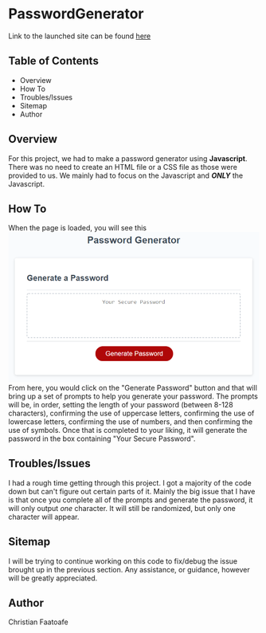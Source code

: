 # PasswordGenerator

Link to the launched site can be found [here](https://rubixcubed39.github.io/PasswordGenerator/)

## Table of Contents

* Overview
* How To
* Troubles/Issues
* Sitemap
* Author

## Overview

For this project, we had to make a password generator using **Javascript**. There was no need to create an HTML file or a CSS file as those were provided to us. We mainly had to focus on the Javascript and **_ONLY_** the Javascript.

## How To

When the page is loaded, you will see this
![Image of launched page](Assets/03-javascript-homework-demo.png)
From here, you would click on the "Generate Password" button and that will bring up a set of prompts to help you generate your password. The prompts will be, in order, setting the length of your password (between 8-128 characters), confirming the use of uppercase letters, confirming the use of lowercase letters, confirming the use of numbers, and then confirming the use of symbols. Once that is completed to your liking, it will generate the password in the box containing "Your Secure Password".

## Troubles/Issues

I had a rough time getting through this project. I got a majority of the code down but can't figure out certain parts of it. Mainly the big issue that I have is that once you complete all of the prompts and generate the password, it will only output _one_ character. It will still be randomized, but only one character will appear.

## Sitemap

I will be trying to continue working on this code to fix/debug the issue brought up in the previous section. Any assistance, or guidance, however will be greatly appreciated.

## Author

Christian Faatoafe